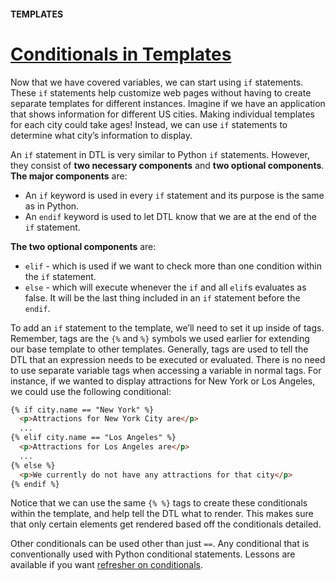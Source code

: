 #### TEMPLATES

# [Conditionals in Templates](https://www.codecademy.com/paths/build-python-web-apps-with-django/tracks/templates-in-django/modules/django-templates/lessons/django-templates-lesson/exercises/conditionals-in-templates)

Now that we have covered variables, we can start using `if` statements. 
These `if` statements help customize web pages without having to create separate templates for different instances. 
Imagine if we have an application that shows information for different US cities. 
Making individual templates for each city could take ages! 
Instead, we can use `if` statements to determine what city’s information to display.

An `if` statement in DTL is very similar to Python `if` statements. 
However, they consist of **two necessary components** and **two optional components**. 
**The major components** are:
* An `if` keyword is used in every `if` statement and its purpose is the same as in Python.
* An `endif` keyword is used to let DTL know that we are at the end of the `if` statement.

**The two optional components** are:
* `elif` - which is used if we want to check more than one condition within the `if` statement.
* `else` - which will execute whenever the `if` and all `elif`s evaluates as false. 
It will be the last thing included in an `if` statement before the `endif`.

To add an `if` statement to the template, we’ll need to set it up inside of tags. 
Remember, tags are the `{%` and `%}` symbols we used earlier for extending our base template to other templates. 
Generally, tags are used to tell the DTL that an expression needs to be executed or evaluated. 
There is no need to use separate variable tags when accessing a variable in normal tags. 
For instance, if we wanted to display attractions for New York or Los Angeles, we could use the following conditional:
```html
{% if city.name == "New York" %}
  <p>Attractions for New York City are</p>
  ...
{% elif city.name == "Los Angeles" %}
  <p>Attractions for Los Angeles are</p>
  ...
{% else %}
  <p>We currently do not have any attractions for that city</p>
{% endif %}
```
Notice that we can use the same `{% %}` tags to create these conditionals within the template, and help tell the DTL what to render. 
This makes sure that only certain elements get rendered based off the conditionals detailed.

Other conditionals can be used other than just `==`. 
Any conditional that is conventionally used with Python conditional statements. 
Lessons are available if you want [refresher on conditionals](https://www.codecademy.com/courses/learn-python-3/lessons/python-control-flow/exercises/introduction).
